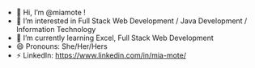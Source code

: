 - 👋 Hi, I’m @miamote !
- 👀 I’m interested in Full Stack Web Development / Java Development / Information Technology
- 🌱 I’m currently learning Excel, Full Stack Web Development
- 😄 Pronouns: She/Her/Hers
- ⚡ LinkedIn: https://www.linkedin.com/in/mia-mote/

<!---
miamote/miamote is a ✨ special ✨ repository because its `README.md` (this file) appears on your GitHub profile.
You can click the Preview link to take a look at your changes.
--->
